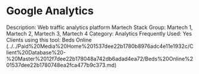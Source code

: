 # Google Analytics

Description: Web traffic analytics platform
Martech Stack Group: Martech 1, Martech 2, Martech 3, Martech 4
Category: Analytics
Frequently Used: Yes
Clients using this tool: Beds Online (../../Paid%20Media%20Home%201537dee22b1780b8976adc4e11e1932c/Client%20Database%20-%20Master%2012f7dee22b178048a742db6adad4ea72/Beds%20Online%201537dee22b1780748ea2fca477b9c373.md)